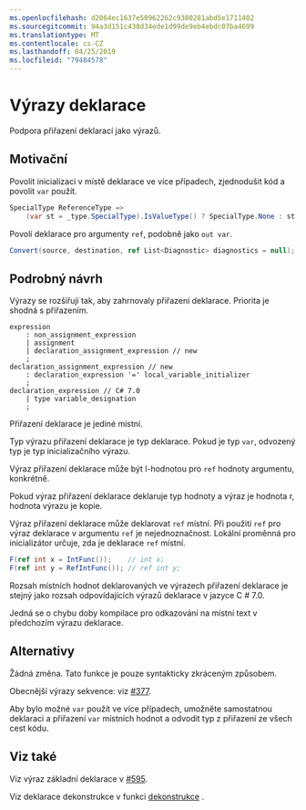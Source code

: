 ```yaml
---
ms.openlocfilehash: d2064ec1637e50962262c9380281abd5e1711402
ms.sourcegitcommit: 94a3d151c438d34ede1d99de9eb4ebdc07ba4699
ms.translationtype: MT
ms.contentlocale: cs-CZ
ms.lasthandoff: 04/25/2019
ms.locfileid: "79484578"
---
```

# <a name="declaration-expressions"></a>Výrazy deklarace

Podpora přiřazení deklarací jako výrazů.

## <a name="motivation"></a>Motivační
[motivation]: #motivation

Povolit inicializaci v místě deklarace ve více případech, zjednodušit kód a povolit `var` použít.

```csharp
SpecialType ReferenceType =>
    (var st = _type.SpecialType).IsValueType() ? SpecialType.None : st;
```

Povolí deklarace pro argumenty `ref`, podobně jako `out var`.

```csharp
Convert(source, destination, ref List<Diagnostic> diagnostics = null);
```

## <a name="detailed-design"></a>Podrobný návrh
[design]: #detailed-design

Výrazy se rozšiřují tak, aby zahrnovaly přiřazení deklarace. Priorita je shodná s přiřazením.

```antlr
expression
    : non_assignment_expression
    | assignment
    | declaration_assignment_expression // new
    ;
declaration_assignment_expression // new
    : declaration_expression '=' local_variable_initializer
    ;
declaration_expression // C# 7.0
    | type variable_designation
    ;
```

Přiřazení deklarace je jediné místní.

Typ výrazu přiřazení deklarace je typ deklarace.
Pokud je typ `var`, odvozený typ je typ inicializačního výrazu. 

Výraz přiřazení deklarace může být l-hodnotou pro `ref` hodnoty argumentu, konkrétně.

Pokud výraz přiřazení deklarace deklaruje typ hodnoty a výraz je hodnota r, hodnota výrazu je kopie.

Výraz přiřazení deklarace může deklarovat `ref` místní.
Při použití `ref` pro výraz deklarace v argumentu `ref` je nejednoznačnost.
Lokální proměnná pro inicializátor určuje, zda je deklarace `ref` místní.

```csharp
F(ref int x = IntFunc());    // int x;
F(ref int y = RefIntFunc()); // ref int y;
```

Rozsah místních hodnot deklarovaných ve výrazech přiřazení deklarace je stejný jako rozsah odpovídajících výrazů deklarace v jazyce C # 7.0.

Jedná se o chybu doby kompilace pro odkazování na místní text v předchozím výrazu deklarace.

## <a name="alternatives"></a>Alternativy
[alternatives]: #alternatives
Žádná změna. Tato funkce je pouze syntakticky zkráceným způsobem.

Obecnější výrazy sekvence: viz [#377](https://github.com/dotnet/csharplang/issues/377).

Aby bylo možné `var` použít ve více případech, umožněte samostatnou deklaraci a přiřazení `var` místních hodnot a odvodit typ z přiřazení ze všech cest kódu.

## <a name="see-also"></a>Viz také
[see-also]: #see-also
Viz výraz základní deklarace v [#595](https://github.com/dotnet/csharplang/issues/595).

Viz deklarace dekonstrukce v funkci [dekonstrukce](https://github.com/dotnet/roslyn/blob/master/docs/features/deconstruction.md) .
